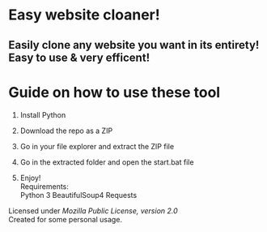 # Easy website cloaner!  
   
## Easily clone any website you want in its entirety! Easy to use & very efficent!   
  
# Guide on how to use these tool   
    
1. Install Python 
  
2. Download the repo as a ZIP    
 
3. Go in your file explorer and extract the ZIP file 
 
4. Go in the extracted folder and open the start.bat file     
 
5. Enjoy!   
Requirements:   
    Python 3
    BeautifulSoup4
    Requests 
 
Licensed under *Mozilla Public License, version 2.0*    
Created for some personal usage.  